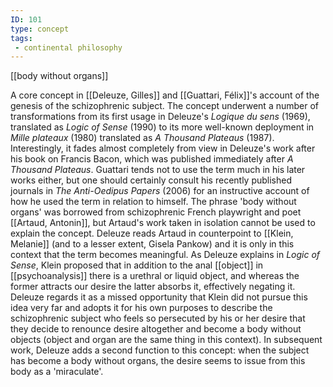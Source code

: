 ```yaml
---
ID: 101
type: concept
tags: 
 - continental philosophy
---
```


[[body without organs]]

 A core
concept in [[Deleuze, Gilles]]
and [[Guattari, Félix]]'s
account of the genesis of the schizophrenic subject. The concept
underwent a number of transformations from its first usage in Deleuze's
*Logique du sens* (1969), translated as *Logic of Sense* (1990) to its
more well-known deployment in *Mille plateaux* (1980) translated as *A Thousand Plateaus* (1987). Interestingly, it fades almost completely
from view in Deleuze's work after his book on Francis Bacon, which was
published immediately after *A Thousand Plateaus*. Guattari tends not to
use the term much in his later works either, but one should certainly
consult his recently published journals in *The Anti-Oedipus Papers*
(2006) for an instructive account of how he used the term in relation to
himself. The phrase 'body without organs' was borrowed from
schizophrenic French playwright and poet [[Artaud, Antonin]], but Artaud's work
taken in isolation cannot be used to explain the concept. Deleuze reads
Artaud in counterpoint to [[Klein, Melanie]] (and to a lesser
extent, Gisela Pankow) and it is only in this context that the term
becomes meaningful. As Deleuze explains in *Logic of Sense*, Klein
proposed that in addition to the anal
[[object]] in
[[psychoanalysis]] there is a
urethral or liquid object, and whereas the former attracts our desire
the latter absorbs it, effectively negating it. Deleuze regards it as a
missed opportunity that Klein did not pursue this idea very far and
adopts it for his own purposes to describe the schizophrenic subject who
feels so persecuted by his or her desire that they decide to renounce
desire altogether and become a body without objects (object and organ
are the same thing in this context). In subsequent work, Deleuze adds a
second function to this concept: when the subject has become a body
without organs, the desire seems to issue from this body as a
'miraculate'.
